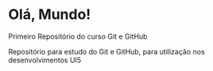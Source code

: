 # Olá, Mundo!
 Primeiro Repositório do curso Git e GitHub

Repositório para estudo do Git e GitHub, para utilização nos desenvolvimentos UI5